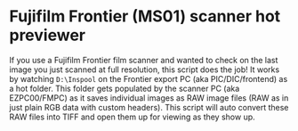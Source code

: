 # Fujifilm Frontier (MS01) scanner hot previewer
If you use a Fujifilm Frontier film scanner and wanted to check on the last image you just scanned at full resolution, this script does the job! It works by watching `D:\Inspool` on the Frontier export PC (aka PIC/DIC/frontend) as a hot folder. This folder gets populated by the scanner PC (aka EZPC00/FMPC) as it saves individual images as RAW image files (RAW as in just plain RGB data with custom headers). This script will auto convert these RAW files into TIFF and open them up for viewing as they show up.
